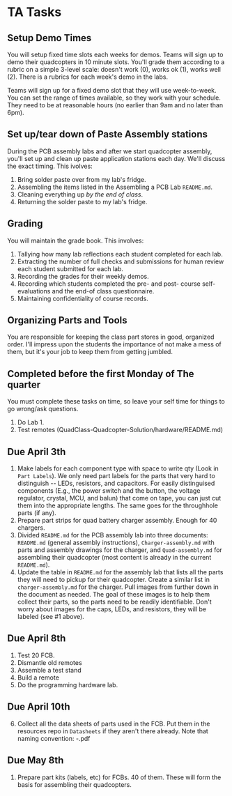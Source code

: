 # TA Tasks

## Setup Demo Times

You will setup fixed time slots each weeks for demos.  Teams will sign up to demo their quadcopters in 10 minute slots.  You'll grade them according to a rubric on a simple 3-level scale:  doesn't work (0), works ok (1), works well (2).  There is a rubrics for each week's demo in the labs.

Teams will sign up for a fixed demo slot that they will use week-to-week.  You can set the range of times available, so they work with your schedule.  They need to be at reasonable hours (no earlier than 9am and no later than 6pm).

## Set up/tear down of Paste Assembly stations

During the PCB assembly labs and after we start quadcopter assembly, you'll set up and clean up paste application stations each day.  We'll discuss the exact timing.  This ivolves:

1.  Bring solder paste over from my lab's fridge.
2.  Assembling the items listed in the Assembling a PCB Lab `README.md`.
3.  Cleaning everything up _by the end of class_.
4.  Returning the solder paste to my lab's fridge.

## Grading

You will maintain the grade book.  This involves:

1.  Tallying how many lab reflections each student completed for each lab.
2.  Extracting the number of full checks and submissions for human review each student submitted for each lab. 
3.  Recording the grades for their weekly demos.
4.  Recording which students completed the pre- and post- course self-evaluations and the end-of class questionnaire.
5.  Maintaining confidentiality of course records.

## Organizing Parts and Tools

You are responsible for keeping the class part stores in good, organized order.  I'll impress upon the students the importance of not make a mess of them, but it's your job to keep them from getting jumbled.


## Completed before the first Monday of The quarter

You must complete these tasks on time, so leave your self time for things to go wrong/ask questions.

1. Do Lab 1.
2. Test remotes (QuadClass-Quadcopter-Solution/hardware/README.md)

## Due April 3th

1. Make labels for each component type with space to write qty (Look in `Part Labels`).  We only need part labels for the parts that very hard to distinguish -- LEDs, resistors, and capacitors.  For easily distinguised components (E.g., the power switch and the button, the voltage regulator, crystal, MCU, and balun) that come on tape, you can just cut them into the appropriate lengths.  The same goes for the throughhole parts (if any).
2. Prepare part strips for quad battery charger assembly.  Enough for 40 chargers.
3. Divided `README.md` for the PCB assembly lab into three documents:  `README.md` (general assembly instructions), `Charger-assembly.md` with parts and assembly drawings for the charger, and `Quad-assembly.md` for assembling their quadcopter (most content is already in the current  `README.md`).  
4. Update the table in `README.md` for the assembly lab that lists all the parts they will need to pickup for their quadcopter.  Create a similar list in `charger-assembly.md` for the charger.  Pull images from further down in the document as needed.   The goal of these images is to help them collect their parts, so the parts need to be readily identifiable.  Don't worry about images for the caps, LEDs, and resistors, they will be labeled (see #1 above).

## Due April 8th

1. Test 20 FCB. 
2. Dismantle old remotes
3. Assemble a test stand 
4. Build a remote
5. Do the programming hardware lab.

## Due April 10th

6. Collect all the data sheets of parts used in the FCB.  Put them in the resources repo in `Datasheets` if they aren't there already.  Note that naming convention:  <descriptive name>-<original datasheet name>.pdf

## Due May 8th

1. Prepare part kits (labels, etc) for FCBs.  40 of them.  These will form the basis for assembling their quadcopters.